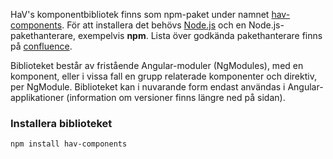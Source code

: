 HaV's komponentbibliotek finns som npm-paket under namnet [hav-components](https://www.npmjs.com/package/hav-components). För att installera det behövs [Node.js](https://nodejs.org) och en Node.js-pakethanterare, exempelvis **npm**. Lista över godkända pakethanterare finns på [confluence](https://confluence.havochvatten.se/display/dev/Utveckling).

Biblioteket består av fristående Angular-moduler (NgModules), med en komponent, eller i vissa fall en grupp relaterade komponenter och direktiv, per NgModule. Biblioteket kan i nuvarande form endast användas i Angular-applikationer (information om versioner finns längre ned på sidan).

<h3 id="installing">
Installera biblioteket
</h3>

```bash
npm install hav-components
```
